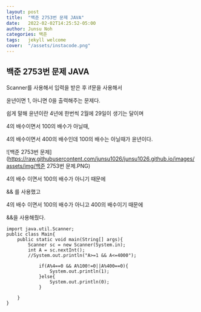 ```yaml
---
layout: post
title:  "백준 2753번 문제 JAVA"
date:   2022-02-02T14:25:52-05:00
author: Junsu Noh
categories: 백준
tags:	jekyll welcome
cover:  "/assets/instacode.png" 
---
```


## 백준 2753번 문제 JAVA



Scanner를 사용해서 입력을 받은 후 if문을 사용해서 

윤년이면 1, 아니면 0을 출력해주는 문제다.

쉽게 말해 윤년이란 4년에 한번씩 2월에 29일이 생기는 달이며 

4의 배수이면서 100의 배수가 아닐때, 

4의 배수이면서 400의 배수인데 100의 배수는 아닐때가 윤년이다.



![백준 2753번 문제](https://raw.githubusercontent.com/junsu1026/junsu1026.github.io/images/assets/img/백준 2753번 문제.PNG)



4의 배수 이면서 100의 배수가 아니기 때문에

 && 를 사용했고

4의 배수 이면서 100의 배수가 아니고 400의 배수이기 때문에

&&을 사용해줬다.

```
import java.util.Scanner;
public class Main{
    public static void main(String[] args){
        Scanner sc = new Scanner(System.in);
        int A = sc.nextInt();
        //System.out.println("A>=1 && A<=4000");
        
            if(A%4==0 && A%100!=0||A%400==0){
                System.out.println(1);
            }else{
                System.out.println(0);
            }
        
    }
}
```

